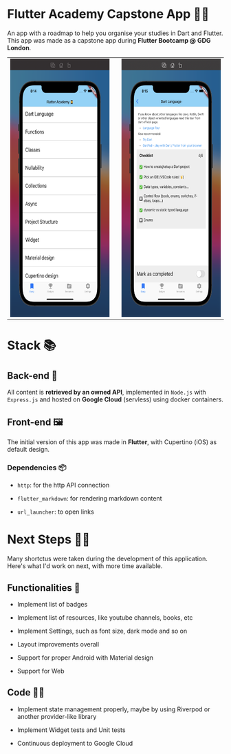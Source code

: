 # Flutter Academy Capstone App 👩‍🎓

An app with a roadmap to help you organise your studies in Dart and Flutter.
This app was made as a capstone app during **Flutter Bootcamp @ GDG London**.

<table >
    <tr>
        <td><img src="meta/img1.png" width = 308x height = 600px></td>
        <td><a> </a></td>
        <td><img src="meta/img2.png" width = 308px height = 600px></td>
    </tr>
</table>

# Stack 📚

## Back-end 🚪

All content is **retrieved by an owned API**, implemented in `Node.js` with `Express.js` and hosted on **Google Cloud** (servless) using docker containers.


## Front-end 🖼

The initial version of this app was made in **Flutter**, with Cupertino (iOS) as default design.

### Dependencies 📦

* `http`: for the http API connection

* `flutter_markdown`: for rendering markdown content

* `url_launcher`: to open links

# Next Steps 🚶‍♀️

Many shortctus were taken during the development of this application. Here's what I'd work on next, with more time available.

## Functionalities 📱

* Implement list of badges

* Implement list of resources, like youtube channels, books, etc

* Implement Settings, such as font size, dark mode and so on

* Layout improvements overall

* Support for proper Android with Material design

* Support for Web

## Code 👩‍💻

* Implement state management properly, maybe by using Riverpod or another provider-like library

* Implement Widget tests and Unit tests

* Continuous deployment to Google Cloud
